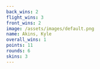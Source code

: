 ```yaml
---
back_wins: 2
flight_wins: 3
front_wins: 2
image: /assets/images/default.png
name: Akins, Kyle
overall_wins: 1
points: 11
rounds: 6
skins: 3
---
```

